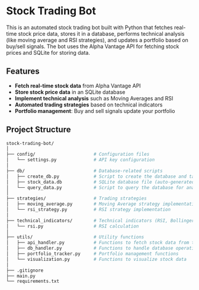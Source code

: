 # Stock Trading Bot

This is an automated stock trading bot built with Python that fetches real-time stock price data, stores it in a database, performs technical analysis (like moving average and RSI strategies), and updates a portfolio based on buy/sell signals. The bot uses the Alpha Vantage API for fetching stock prices and SQLite for storing data.

## Features

- **Fetch real-time stock data** from Alpha Vantage API
- **Store stock price data** in an SQLite database
- **Implement technical analysis** such as Moving Averages and RSI
- **Automated trading strategies** based on technical indicators
- **Portfolio management**: Buy and sell signals update your portfolio


## Project Structure

```bash
stock-trading-bot/
│
├── config/                      # Configuration files
│   └── settings.py              # API key configuration
│
├── db/                          # Database-related scripts
│   ├── create_db.py             # Script to create the database and tables
│   ├── stock_data.db            # SQLite database file (auto-generated)
│   └── query_data.py            # Script to query the database for analysis
│
├── strategies/                  # Trading strategies
│   ├── moving_average.py        # Moving Average strategy implementation
│   └── rsi_strategy.py          # RSI strategy implementation
│
├── technical_indicators/        # Technical indicators (RSI, Bollinger Bands, etc.)
│   └── rsi.py                   # RSI calculation
│
├── utils/                       # Utility functions
│   ├── api_handler.py           # Functions to fetch stock data from the API
│   ├── db_handler.py            # Functions to handle database operations
│   ├── portfolio_tracker.py     # Portfolio management functions
│   └── visualization.py         # Functions to visualize stock data
│
├── .gitignore                  
├── main.py
└── requirements.txt             

